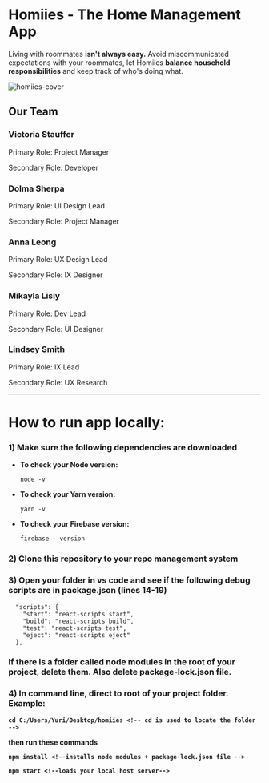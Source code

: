 # Homiies - The Home Management App

<p>Living with roommates <b>isn't always easy.</b> Avoid miscommunicated expectations</b> with your roommates, let Homiies <b>balance household responsibilities</b> and keep track of who's doing what.</p>

![homiies-cover](https://user-images.githubusercontent.com/55995794/102566467-9a77e280-40ad-11eb-9e3a-b738e644dabe.png)

<h2> Our Team </h2>
<h3><b> Victoria Stauffer </b></h3>
<p>Primary Role: Project Manager</p>
<p>Secondary Role: Developer</p>
<h3><b> Dolma Sherpa </b></h3>
<p>Primary Role: UI Design Lead</p>
<p>Secondary Role: Project Manager </p>
<h3><b> Anna Leong </b></h3>
<p>Primary Role: UX Design Lead</p>
<p>Secondary Role: IX Designer</p>
<h3><b> Mikayla Lisiy </b></h3>
<p>Primary Role: Dev Lead </p>
<p>Secondary Role: UI Designer </p>
<h3><b> Lindsey Smith </b></h3>
<p>Primary Role: IX Lead</p>
<p>Secondary Role: UX Research</p>

<hr></hr>

<h1> How to run app locally: </h1>

<h3><b>1)</b> Make sure the following dependencies are downloaded </h3>

<ul>
  <li> <b> To check your Node version:</b>
    
    node -v
    
  </li>
  <li> <b> To check your Yarn version:</b>
      
    yarn -v
    
  </li>
  <li> <b> To check your Firebase version:</b>
      
    firebase --version
    
  </li>
</ul>

<h3><b>2)</b> Clone this repository to your repo management system </h3>

<h3><b>3)</b> Open your folder in vs code and see if the following debug scripts are in package.json (lines 14-19)</h3>

```
  "scripts": {
    "start": "react-scripts start",
    "build": "react-scripts build",
    "test": "react-scripts test",
    "eject": "react-scripts eject"
  },
```

<h3><b>If there is a folder called node modules in the root of your project, delete them. Also delete package-lock.json file. </h3>
  
<h3><b>4) In command line, direct to root of your project folder. Example:</h3>
  
  ```
  cd C:/Users/Yuri/Desktop/homiies <!-- cd is used to locate the folder -->
  ```  
  
  then run these commands 
  
  ```
  npm install <!--installs node modules + package-lock.json file -->
  ```
  
  ```
  npm start <!--loads your local host server-->
  ```
